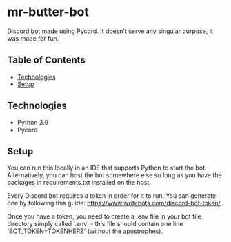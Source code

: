# mr-butter-bot
Discord bot made using Pycord. It doesn't serve any singular purpose, it was made for fun.

## Table of Contents
* [Technologies](#technologies)
* [Setup](#setup)

## Technologies
- Python 3.9
- Pycord

## Setup
You can run this locally in an IDE that supports Python to start the bot. Alternatively, you can host the bot somewhere else so long as you have the packages in requirements.txt installed on the host.

Every Discord bot requires a token in order for it to run. You can generate one by following this guide: https://www.writebots.com/discord-bot-token/ .

Once you have a token, you need to create a .env file in your bot file directory simply called '.env' - this file should contain one line 'BOT_TOKEN=TOKENHERE' (without the apostrophes).

